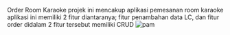 Order Room Karaoke
projek ini mencakup aplikasi pemesanan room karaoke
aplikasi ini memiliki 2 fitur diantaranya; fitur penambahan data LC, dan fitur order
didalam 2 fitur tersebut memiliki CRUD
![pam](https://github.com/panjialbir/007_ProjectAkhir/assets/115150326/404010e9-1610-4b91-9d7d-4de31a363e08)
